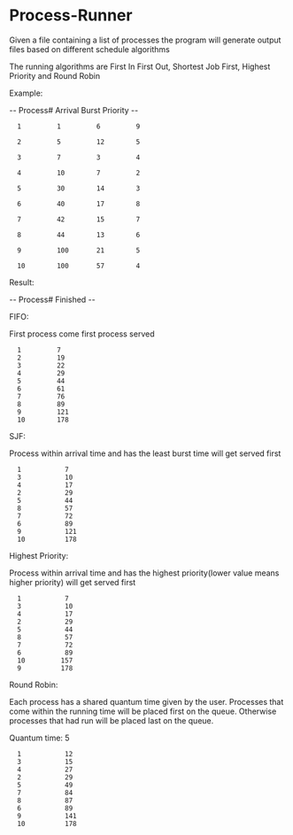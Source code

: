 # Process-Runner

Given a file containing a list of processes the program will generate output files based on different schedule algorithms

The running algorithms are First In First Out, Shortest Job First, Highest Priority and Round Robin

Example:

-- Process#   Arrival   Burst   Priority --

      1         1         6         9
      
      2         5         12        5
      
      3         7         3         4
      
      4         10        7         2
      
      5         30        14        3
      
      6         40        17        8
      
      7         42        15        7
      
      8         44        13        6
      
      9         100       21        5
      
      10        100       57        4
      
  
Result:

-- Process#  Finished --

FIFO:

First process come first process served

      1         7
      2         19
      3         22
      4         29
      5         44
      6         61
      7         76
      8         89    
      9         121
      10        178
      
SJF:

Process within arrival time and has the least burst time will get served first

      1           7
      3           10
      4           17
      2           29
      5           44
      8           57
      7           72
      6           89
      9           121
      10          178
      
Highest Priority:

Process within arrival time and has the highest priority(lower value means higher priority) will get served first
 
      1           7
      3           10
      4           17
      2           29
      5           44
      8           57
      7           72
      6           89
      10         157
      9          178
      
    
Round Robin:


Each process has a shared quantum time given by the user.
Processes that come within the running time will be placed first on the queue.
Otherwise processes that had run will be placed last on the queue.

Quantum time: 5
      
      1           12
      3           15
      4           27
      2           29
      5           49
      7           84
      8           87
      6           89
      9           141
      10          178
